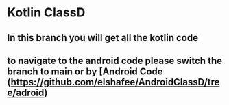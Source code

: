 # Kotlin ClassD
## In this branch you will get all the kotlin code
## to navigate to the android code please switch the branch to main or by [Android Code (https://github.com/elshafee/AndroidClassD/tree/adroid)

